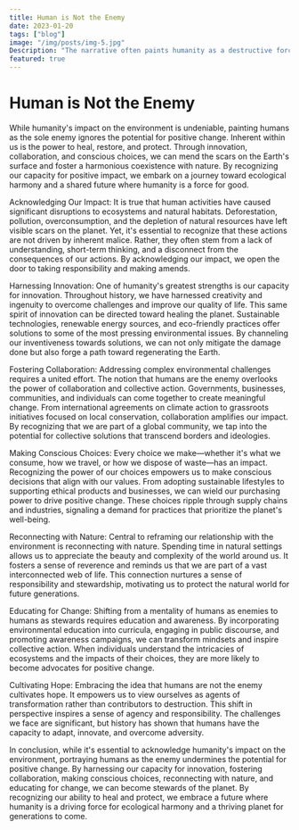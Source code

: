 ```yaml
---
title: Human is Not the Enemy
date: 2023-01-20
tags: ["blog"]
image: "/img/posts/img-5.jpg"
Description: "The narrative often paints humanity as a destructive force, an enemy of the environment. However, a more nuanced perspective reveals that humans possess incredible potential to be stewards of the planet. By harnessing our creativity, innovation, and compassion, we have the capacity to mend the wounds inflicted on nature and forge a path towards coexistence and healing."
featured: true
---
```


# Human is Not the Enemy

While humanity's impact on the environment is undeniable, painting humans as the sole enemy ignores the potential for positive change. Inherent within us is the power to heal, restore, and protect. Through innovation, collaboration, and conscious choices, we can mend the scars on the Earth's surface and foster a harmonious coexistence with nature. By recognizing our capacity for positive impact, we embark on a journey toward ecological harmony and a shared future where humanity is a force for good.

Acknowledging Our Impact:
It is true that human activities have caused significant disruptions to ecosystems and natural habitats. Deforestation, pollution, overconsumption, and the depletion of natural resources have left visible scars on the planet. Yet, it's essential to recognize that these actions are not driven by inherent malice. Rather, they often stem from a lack of understanding, short-term thinking, and a disconnect from the consequences of our actions. By acknowledging our impact, we open the door to taking responsibility and making amends.

Harnessing Innovation:
One of humanity's greatest strengths is our capacity for innovation. Throughout history, we have harnessed creativity and ingenuity to overcome challenges and improve our quality of life. This same spirit of innovation can be directed toward healing the planet. Sustainable technologies, renewable energy sources, and eco-friendly practices offer solutions to some of the most pressing environmental issues. By channeling our inventiveness towards solutions, we can not only mitigate the damage done but also forge a path toward regenerating the Earth.

Fostering Collaboration:
Addressing complex environmental challenges requires a united effort. The notion that humans are the enemy overlooks the power of collaboration and collective action. Governments, businesses, communities, and individuals can come together to create meaningful change. From international agreements on climate action to grassroots initiatives focused on local conservation, collaboration amplifies our impact. By recognizing that we are part of a global community, we tap into the potential for collective solutions that transcend borders and ideologies.

Making Conscious Choices:
Every choice we make—whether it's what we consume, how we travel, or how we dispose of waste—has an impact. Recognizing the power of our choices empowers us to make conscious decisions that align with our values. From adopting sustainable lifestyles to supporting ethical products and businesses, we can wield our purchasing power to drive positive change. These choices ripple through supply chains and industries, signaling a demand for practices that prioritize the planet's well-being.

Reconnecting with Nature:
Central to reframing our relationship with the environment is reconnecting with nature. Spending time in natural settings allows us to appreciate the beauty and complexity of the world around us. It fosters a sense of reverence and reminds us that we are part of a vast interconnected web of life. This connection nurtures a sense of responsibility and stewardship, motivating us to protect the natural world for future generations.

Educating for Change:
Shifting from a mentality of humans as enemies to humans as stewards requires education and awareness. By incorporating environmental education into curricula, engaging in public discourse, and promoting awareness campaigns, we can transform mindsets and inspire collective action. When individuals understand the intricacies of ecosystems and the impacts of their choices, they are more likely to become advocates for positive change.

Cultivating Hope:
Embracing the idea that humans are not the enemy cultivates hope. It empowers us to view ourselves as agents of transformation rather than contributors to destruction. This shift in perspective inspires a sense of agency and responsibility. The challenges we face are significant, but history has shown that humans have the capacity to adapt, innovate, and overcome adversity.

In conclusion, while it's essential to acknowledge humanity's impact on the environment, portraying humans as the enemy undermines the potential for positive change. By harnessing our capacity for innovation, fostering collaboration, making conscious choices, reconnecting with nature, and educating for change, we can become stewards of the planet. By recognizing our ability to heal and protect, we embrace a future where humanity is a driving force for ecological harmony and a thriving planet for generations to come.